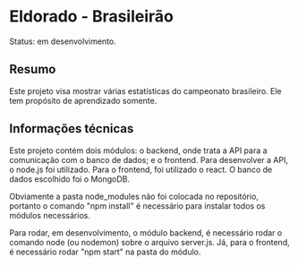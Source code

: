 # Eldorado - Brasileirão

Status: em desenvolvimento.

## Resumo
Este projeto visa mostrar várias estatísticas do campeonato brasileiro. Ele tem propósito de aprendizado somente.

## Informações técnicas
Este projeto contém dois módulos: o backend, onde trata a API para a comunicação com o banco de dados; e o frontend. Para desenvolver a API, o node.js foi utilizado. Para o frontend, foi utilizado o react. O banco de dados escolhido foi o MongoDB.

Obviamente a pasta node_modules não foi colocada no repositório, portanto o comando "npm install" é necessário para instalar todos os módulos necessários.

Para rodar, em desenvolvimento, o módulo backend, é necessário rodar o comando node (ou nodemon) sobre o arquivo server.js. Já, para o frontend, é necessário rodar "npm start" na pasta do módulo.